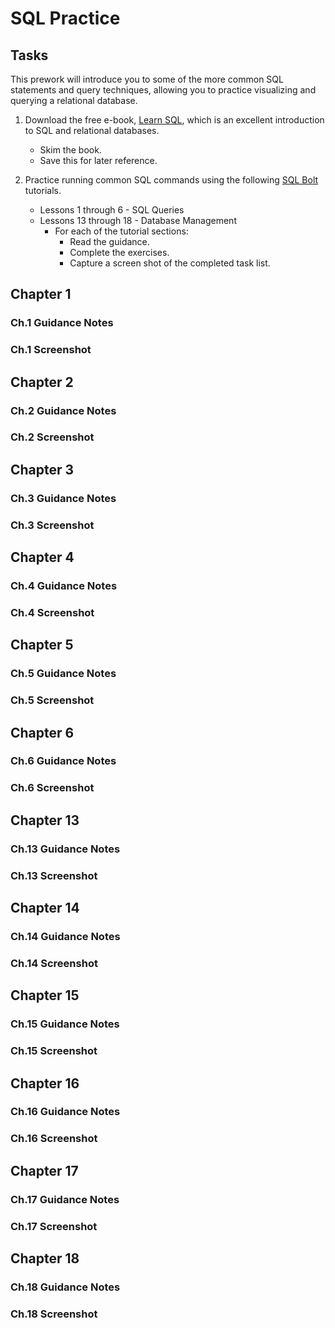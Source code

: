 # SQL Practice

## Tasks

This prework will introduce you to some of the more common SQL statements and query techniques, allowing you to practice visualizing and querying a relational database.

1. Download the free e-book, [Learn SQL](https://landing.chartio.com/download-learn-sql), which is an excellent introduction to SQL and relational databases.
    * Skim the book.
    * Save this for later reference.

2. Practice running common SQL commands using the following [SQL Bolt](https://sqlbolt.com/) tutorials.
    * Lessons 1 through 6 - SQL Queries
    * Lessons 13 through 18 - Database Management
        * For each of the tutorial sections:
            * Read the guidance.
            * Complete the exercises.
            * Capture a screen shot of the completed task list.


## Chapter 1

### Ch.1 Guidance Notes

### Ch.1 Screenshot

## Chapter 2

### Ch.2 Guidance Notes

### Ch.2 Screenshot
 
## Chapter 3

### Ch.3 Guidance Notes

### Ch.3 Screenshot
 
## Chapter 4

### Ch.4 Guidance Notes

### Ch.4 Screenshot
 
## Chapter 5

### Ch.5 Guidance Notes

### Ch.5 Screenshot
 
## Chapter 6

### Ch.6 Guidance Notes

### Ch.6 Screenshot
 
## Chapter 13

### Ch.13 Guidance Notes

### Ch.13 Screenshot
 
## Chapter 14

### Ch.14 Guidance Notes

### Ch.14 Screenshot
 
## Chapter 15

### Ch.15 Guidance Notes

### Ch.15 Screenshot
 
## Chapter 16

### Ch.16 Guidance Notes

### Ch.16 Screenshot
 
## Chapter 17

### Ch.17 Guidance Notes

### Ch.17 Screenshot
 
## Chapter 18

### Ch.18 Guidance Notes

### Ch.18 Screenshot
 
